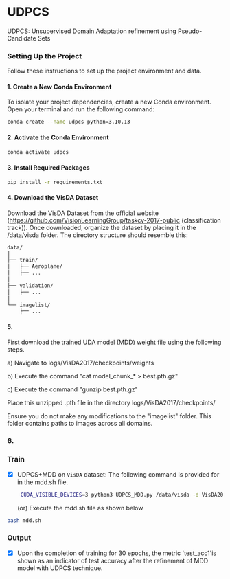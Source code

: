 # UDPCS
UDPCS: Unsupervised Domain Adaptation refinement using Pseudo-Candidate Sets 

### Setting Up the Project

Follow these instructions to set up the project environment and data.

#### 1. Create a New Conda Environment

To isolate your project dependencies, create a new Conda environment. Open your terminal and run the following command:

```bash
conda create --name udpcs python=3.10.13
```
#### 2. Activate the Conda Environment

```bash
conda activate udpcs

```
#### 3. Install Required Packages

```bash
pip install -r requirements.txt
```
#### 4. Download the VisDA Dataset
Download the VisDA Dataset from the official website (https://github.com/VisionLearningGroup/taskcv-2017-public (classification track)). 
Once downloaded, organize the dataset by placing it in the /data/visda folder. The directory structure should resemble this:

```bash
data/
│
├── train/
│   ├── Aeroplane/
│   ├── ...
│
├── validation/
│   ├── ...
│
└── imagelist/
    ├── ...
```
#### 5. 
First download the trained UDA model (MDD) weight file using the following steps.

a) Navigate to logs/VisDA2017/checkpoints/weights

b) Execute the command "cat model_chunk_* > best.pth.gz"

c) Execute the command "gunzip best.pth.gz"

Place this unzipped .pth file in the directory logs/VisDA2017/checkpoints/

Ensure you do not make any modifications to the "imagelist" folder. This folder contains paths to images across all domains.
### 6.
### Train

- [x] UDPCS+MDD on `VisDA` dataset:
     The following command is provided for in the mdd.sh file.

  ```bash
   CUDA_VISIBLE_DEVICES=3 python3 UDPCS_MDD.py /data/visda -d VisDA2017 -s Synthetic -t Real -a resnet101 --epochs 30 --bottleneck-dim 1024 --seed 0 --train-resizing cen.crop --per-class-eval -b 36 --log logs/VisDA2017
  ```
  (or)
Execute the mdd.sh file as shown below

```bash
bash mdd.sh
```
### Output
 - [x] Upon the completion of training for 30 epochs, the metric 'test_acc1'is shown as an indicator of test accuracy after the refinement of MDD model with UDPCS technique.
